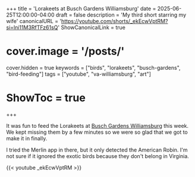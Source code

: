 +++
title = 'Lorakeets at Busch Gardens Williamsburg'
date = 2025-06-25T12:00:00-04:00
draft = false
description = 'My third short starring my wife'
canonicalURL = 'https://youtube.com/shorts/_ekEcwVptRM?si=lni11M3RfTFz61sQ'
ShowCanonicalLink = true
# cover.image = '/posts/'
cover.hidden = true
keywords = ["birds", "lorakeets", "busch-gardens", "bird-feeding"]
tags = ["youtube", "va-williamsburg", "art"]
# ShowToc = true
+++

It was fun to feed the Lorakeets at
[Busch Gardens Williamsburg](https://buschgardens.com/williamsburg/)
this week.  We kept missing them by a few minutes so we were so glad
that we got to make it in finally.

I tried the Merlin app in there, but it only detected the American Robin.
I'm not sure if it ignored the exotic birds because they don't belong
in Virginia.

{{< youtube _ekEcwVptRM >}}
